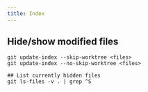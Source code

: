 ```yaml
---
title: Index
---
```


## Hide/show modified files

```shell
git update-index --skip-worktree <files>
git update-index --no-skip-worktree <files>

## List currently hidden files
git ls-files -v . | grep ^S
```
